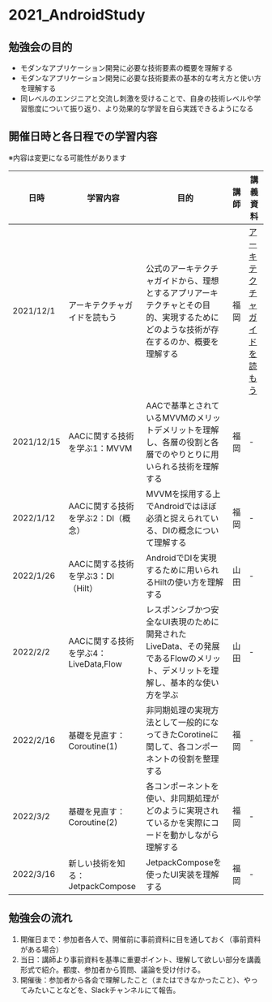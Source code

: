 # 2021_AndroidStudy

## 勉強会の目的
- モダンなアプリケーション開発に必要な技術要素の概要を理解する
- モダンなアプリケーション開発に必要な技術要素の基本的な考え方と使い方を理解する
- 同レベルのエンジニアと交流し刺激を受けることで、自身の技術レベルや学習態度について振り返り、より効果的な学習を自ら実践できるようになる

## 開催日時と各日程での学習内容

※内容は変更になる可能性があります

|日時|学習内容|目的|講師|講義資料|
|---|---|---|---|---|
|2021/12/1|アーキテクチャガイドを読もう|公式のアーキテクチャガイドから、理想とするアプリアーキテクチャとその目的、実現するためにどのような技術が存在するのか、概要を理解する|福岡| [アーキテクチャガイドを読もう](https://scrapbox.io/2021AndroidStudy/%E3%82%A2%E3%83%BC%E3%82%AD%E3%83%86%E3%82%AF%E3%83%81%E3%83%A3%E3%82%AC%E3%82%A4%E3%83%89%E3%82%92%E8%AA%AD%E3%82%82%E3%81%86) |
|2021/12/15|AACに関する技術を学ぶ1：MVVM|AACで基準とされているMVVMのメリットデメリットを理解し、各層の役割と各層でのやりとりに用いられる技術を理解する|福岡| - |
|2022/1/12|AACに関する技術を学ぶ2：DI（概念）|MVVMを採用する上でAndroidではほぼ必須と捉えられている、DIの概念について理解する|福岡| - |
|2022/1/26|AACに関する技術を学ぶ3：DI（Hilt）|AndroidでDIを実現するために用いられるHiltの使い方を理解する|山田| - |
|2022/2/2|AACに関する技術を学ぶ4：LiveData,Flow|レスポンシブかつ安全なUI表現のために開発されたLiveData、その発展であるFlowのメリット、デメリットを理解し、基本的な使い方を学ぶ|山田| - |
|2022/2/16|基礎を見直す：Coroutine(1)|非同期処理の実現方法として一般的になってきたCorotineに関して、各コンポーネントの役割を整理する|福岡| - |
|2022/3/2|基礎を見直す：Coroutine(2)|各コンポーネントを使い、非同期処理がどのように実現されているかを実際にコードを動かしながら理解する|福岡| - |
|2022/3/16|新しい技術を知る：JetpackCompose|JetpackComposeを使ったUI実装を理解する|福岡| - |

## 勉強会の流れ
1. 開催日まで：参加者各人で、開催前に事前資料に目を通しておく（事前資料がある場合）
2. 当日：講師より事前資料を基準に重要ポイント、理解して欲しい部分を講義形式で紹介。都度、参加者から質問、議論を受け付ける。
3. 開催後：参加者から各会で理解したこと（またはできなかったこと）、やってみたいことなどを、Slackチャンネルにて報告。
